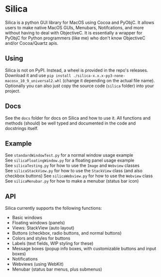 # Silica
Silica is a python GUI library for MacOS using Cocoa and PyObjC. It allows users to make native MacOS GUIs, Menubars, Notifcations, and more without having to deal with ObjectiveC. It is essentially a wrapper for PyObjC for Python programmers (like me) who don't know ObjectiveC and/or Cocoa/Quartz apis.
## Using
Silica is not on PyPI. Instead, a wheel is provided in the repo's releases. Download it and use `pip install ./silica-x.x.x-py3-none-macosx_10_9_universal2.whl` (change it depending on the actual file name). Optionally you can also just copy the source code (`silica` folder) into your project.
## Docs
See the `docs` folder for docs on Silica and how to use it. All functions and methods (should) be well typed and documented in the code and docstrings itself.
## Example
See `standardWindowTest.py` for a normal window usage example  
See `silicaFloatingWindow.py` for a floating panel usage example  
See `silicaTesting.py` for how to use the `Image` and `Webview` classes  
See `silicaStackView.py` for how to use the `StackView` class (and also checkbox buttons)
See `silicaWebview.py` for how to use the `Webview` class
See `silicaMenubar.py` for how to make a menubar (status bar icon)
## API
Silica currently supports the following functions:
- Basic windows
- Floating windows (panels)
- Views: StackView (auto layout)
- Buttons (checkbox, radio buttons, and normal buttons)
- Colors and styles for buttons
- Labels (text fields, WIP styling for these)
- Message boxes (popup info boxes, with customizable buttons and input boxes)
- Notifications
- Webviews (using WebKit)
- Menubar (status bar menus, plus submenus)